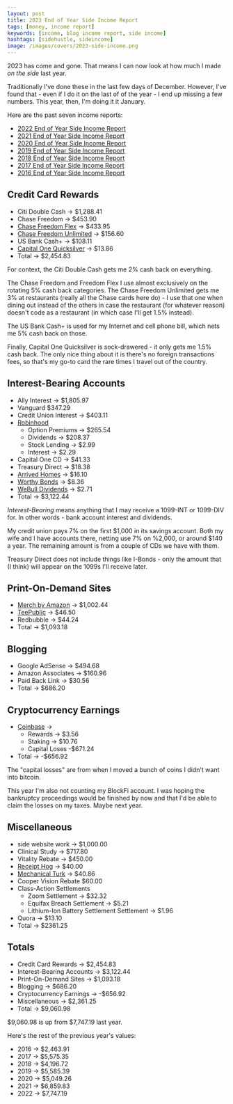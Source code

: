 ```yaml
---
layout: post
title: 2023 End of Year Side Income Report
tags: [money, income report]
keywords: [income, blog income report, side income]
hashtags: [sidehustle, sideincome]
image: /images/covers/2023-side-income.png
---
```


2023 has come and gone. That means I can now look at how much I made *on the side* last year.

Traditionally I've done these in the last few days of December. However, I've found that - even if I do it on the last of of the year - I end up missing a few numbers. This year, then, I'm doing it it January.

Here are the past seven income reports:

* [2022 End of Year Side Income Report](https://www.joehxblog.com/2022-end-of-year-side-income-report/)
* [2021 End of Year Side Income Report](https://www.joehxblog.com/2021-end-of-year-side-income-report/)
* [2020 End of Year Side Income Report](https://www.joehxblog.com/2020-end-of-year-side-income-report/)
* [2019 End of Year Side Income Report](https://www.joehxblog.com/2019-end-of-year-side-income-report/)
* [2018 End of Year Side Income Report](https://www.joehxblog.com/2018-end-of-year-side-income-report/)
* [2017 End of Year Side Income Report](https://www.joehxblog.com/2017-end-of-year-side-income-report/)
* [2016 End of Year Side Income Report](https://www.joehxblog.com/2016-end-of-year-side-income-report/)

## Credit Card Rewards

* Citi Double Cash &rarr; $1,288.41
* Chase Freedom &rarr; $453.90
* [Chase Freedom Flex](https://www.joehxblog.com/chase-freedom/) &rarr; $433.95
* [Chase Freedom Unlimited](https://www.joehxblog.com/chase-freedom-unlimited/) &rarr; $156.60
* US Bank Cash+ &rarr; $108.11
* [Capital One Quicksilver](https://www.joehxblog.com/capital-one/) &rarr; $13.86
* Total &rarr; $2,454.83

For context, the Citi Double Cash gets me 2% cash back on everything.

The Chase Freedom and Freedom Flex I use almost exclusively on the rotating 5% cash back categories. The Chase Freedom Unlimited gets me 3% at restaurants (really all the Chase cards here do) - I use that one when dining out instead of the others in case the restaurant (for whatever reason) doesn't code as a restaurant (in which case I'll get 1.5% instead).

The US Bank Cash+ is used for my Internet and cell phone bill, which nets me 5% cash back on those.

Finally, Capital One Quicksilver is sock-drawered - it only gets me 1.5% cash back. The only nice thing about it is there's no foreign transactions fees, so that's my go-to card the rare times I travel out of the country.

## Interest-Bearing Accounts

* Ally Interest &rarr;  $1,805.97
* Vanguard $347.29
* Credit Union Interest &rarr; $403.11
* [Robinhood](https://www.joehxblog.com/robinhood/)
  * Option Premiums &rarr; $265.54
  * Dividends &rarr; $208.37
  * Stock Lending &rarr; $2.99
  * Interest &rarr; $2.29
* Capital One CD &rarr; $41.33
* Treasury Direct &rarr; $18.38
* [Arrived Homes](https://arrivedhomes.com/) &rarr; $16.10
* [Worthy Bonds](https://www.joehxblog.com/worthybonds/) &rarr; $8.36
* [WeBull Dividends](https://www.joehxblog.com/webull/) &rarr; $2.71
* Total &rarr; $3,122.44

*Interest-Bearing* means anything that I may receive a 1099-INT or 1099-DIV for. In other words - bank account interest and dividends.

My credit union pays 7% on the first $1,000 in its savings account. Both my wife and I have accounts there, netting use 7% on %2,000, or around $140 a year. The remaining amount is from a couple of CDs we have with them.

Treasury Direct does not include things like I-Bonds - only the amount that (I think) will appear on the 1099s I'll receive later.

## Print-On-Demand Sites

* [Merch by Amazon](https://www.amazon.com/s?k=%22joehx%22&i=fashion&tag=hendrixjoseph-20) &rarr; $1,002.44
* [TeePublic](https://www.joehxblog.com/teepublic/) &rarr; $46.50
* Redbubble &rarr; $44.24
* Total &rarr; $1,093.18

## Blogging

* Google AdSense &rarr; $494.68
* Amazon Associates &rarr; $160.96
* Paid Back Link &rarr; $30.56
* Total &rarr; $686.20

## Cryptocurrency Earnings

* [Coinbase](https://www.joehxblog.com/coinbase/) &rarr;
  * Rewards &rarr; $3.56
  * Staking &rarr; $10.76
  * Capital Loses -$671.24
* Total &rarr; -$656.92

The "capital losses" are from when I moved a bunch of coins I didn't want into bitcoin.

This year I'm also not counting my BlockFi account. I was hoping the bankruptcy proceedings would be finished by now and that I'd be able to claim the losses on my taxes. Maybe next year.

## Miscellaneous

* side website work &rarr; $1,000.00
* Clinical Study &rarr; $717.80
* Vitality Rebate &rarr; $450.00
* [Receipt Hog](https://www.joehxblog.com/receipt-hog/) &rarr; $40.00
* [Mechanical Turk](https://www.mturk.com/) &rarr; $40.86
* Cooper Vision Rebate $60.00
* Class-Action Settlements
  * Zoom Settlement &rarr; $32.32
  * Equifax Breach Settlement &rarr; $5.21
  * Lithium-Ion Battery Settlement Settlement &rarr; $1.96
* Quora &rarr; $13.10
* Total &rarr; $2361.25

## Totals

* Credit Card Rewards &rarr; $2,454.83
* Interest-Bearing Accounts &rarr; $3,122.44
* Print-On-Demand Sites &rarr; $1,093.18
* Blogging &rarr; $686.20
* Cryptocurrency Earnings &rarr; -$656.92
* Miscellaneous &rarr; $2,361.25
* Total &rarr; $9,060.98

$9,060.98 is up from $7,747.19 last year.

Here's the rest of the previous year's values:

* 2016 &rarr; $2,463.91
* 2017 &rarr; $5,575.35
* 2018 &rarr; $4,196.72
* 2019 &rarr; $5,585.39
* 2020 &rarr; $5,049.26
* 2021 &rarr; $6,859.83
* 2022 &rarr; $7,747.19
